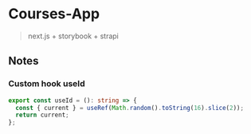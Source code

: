 # Courses-App

> next.js + storybook + strapi

## Notes

### Custom hook useId

```ts
export const useId = (): string => {
  const { current } = useRef(Math.random().toString(16).slice(2));
  return current;
};
```
